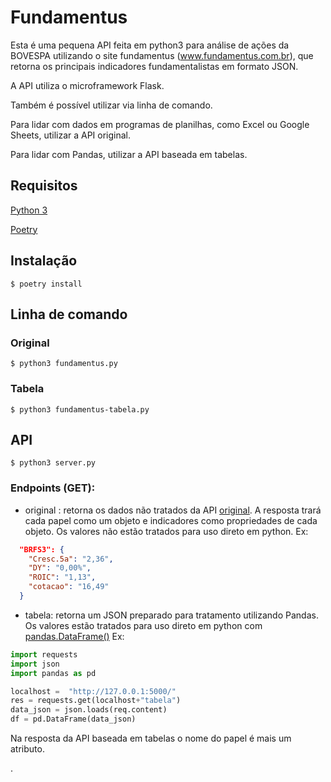 # Fundamentus
Esta é uma pequena API feita em python3 para análise de ações da BOVESPA utilizando o site fundamentus (www.fundamentus.com.br), que retorna os 
principais indicadores fundamentalistas em formato JSON.

A API utiliza o microframework Flask.

Também é possível utilizar via linha de comando.

Para lidar com dados em programas de planilhas, como Excel ou Google Sheets, utilizar a API original.

Para lidar com Pandas, utilizar a API baseada em tabelas.

## Requisitos

[Python 3](https://www.python.org/)

[Poetry](http://python-poetry.org/)

## Instalação

    $ poetry install

## Linha de comando

### Original

    $ python3 fundamentus.py

### Tabela

    $ python3 fundamentus-tabela.py


## API
    $ python3 server.py

### Endpoints (GET):

* original : retorna os dados não tratados da API [original](https://github.com/phoemur/fundamentus). A resposta trará cada papel como um objeto e indicadores como propriedades de cada objeto. Os valores não estão tratados para uso direto em python. Ex:

```json
  "BRFS3": {
    "Cresc.5a": "2,36",
    "DY": "0,00%",
    "ROIC": "1,13",
    "cotacao": "16,49"
  }
```

* tabela: retorna um JSON preparado para tratamento utilizando Pandas. Os valores estão tratados para uso direto em python com [pandas.DataFrame()](https://pandas.pydata.org/pandas-docs/stable/reference/api/pandas.DataFrame.html) Ex:

```python
import requests
import json
import pandas as pd

localhost =  "http://127.0.0.1:5000/"
res = requests.get(localhost+"tabela")
data_json = json.loads(req.content)
df = pd.DataFrame(data_json)
```
Na resposta da API baseada em tabelas o nome do papel é mais um atributo.



.
